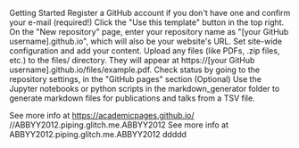 Getting Started
Register a GitHub account if you don't have one and confirm your e-mail (required!)
Click the "Use this template" button in the top right.
On the "New repository" page, enter your repository name as "[your GitHub username].github.io", which will also be your website's URL.
Set site-wide configuration and add your content.
Upload any files (like PDFs, .zip files, etc.) to the files/ directory. They will appear at https://[your GitHub username].github.io/files/example.pdf.
Check status by going to the repository settings, in the "GitHub pages" section
(Optional) Use the Jupyter notebooks or python scripts in the markdown_generator folder to generate markdown files for publications and talks from a TSV file.
  
See more info at https://academicpages.github.io/
//ABBYY2012.piping.glitch.me.ABBYY2012 
See more info at ABBYY2012.piping.glitch.me.ABBYY2012 ddddd
